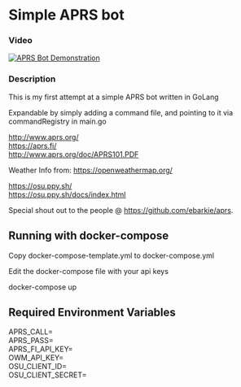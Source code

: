 # Simple APRS bot

### Video

[![APRS Bot Demonstration](https://img.youtube.com/vi/2dZiYyuAWDY/0.jpg)](https://www.youtube.com/watch?v=2dZiYyuAWDY)


### Description
This is my first attempt at a simple APRS bot written in GoLang

Expandable by simply adding a command file, and pointing to it via commandRegistry in main.go

http://www.aprs.org/ <br>
https://aprs.fi/ <br>
http://www.aprs.org/doc/APRS101.PDF <br>

Weather Info from: https://openweathermap.org/

https://osu.ppy.sh/ <br>
https://osu.ppy.sh/docs/index.html

Special shout out to the people @ https://github.com/ebarkie/aprs.

## Running with docker-compose
Copy docker-compose-template.yml to docker-compose.yml

Edit the docker-compose file with your api keys

docker-compose up

## Required Environment Variables
APRS_CALL= <br>
APRS_PASS= <br>
APRS_FI_API_KEY= <br>
OWM_API_KEY= <br>
OSU_CLIENT_ID= <br>
OSU_CLIENT_SECRET= <br>